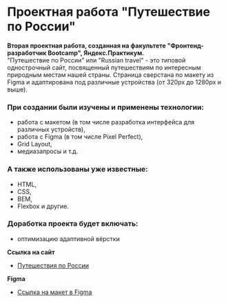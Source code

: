 # Проектная работа "Путешествие по России"

**Вторая проектная работа, созданная на факультете "Фронтенд-разработчик Bootcamp", Яндекс.Практикум.**  
"Путешествие по России" или "Russian travel" - это типовой однострочный сайт, посвященный путешествиям по интересным природным местам нашей страны. Страница сверстана по макету из Figma и адаптирована под различные устройства (от 320px до 1280px и выше).

### При создании были изучены и применены технологии:
* работа с макетом (в том числе разработка интерфейса для различных устройств),
* работа с Figma (в том числе Pixel Perfect),
* Grid Layout,
* медиазапросы и т.д.

### А также использованы уже известные:
* HTML,
* CSS,
* BEM,
* Flexbox и другие.

### Доработка проекта будет включать:
* оптимизацию адаптивной вёрстки

**Ссылка на сайт**
* [Путешествия по России](https://polinashchepochkina.github.io/russian-travel-bootcamp/)

**Figma**
* [Ссылка на макет в Figma](https://www.figma.com/file/5S2WSbEFL6awjVWJ0NWL8Q/Sprint-3_-Russia-_-desktop-mobile?node-id=28503%3A0)